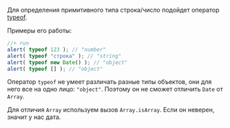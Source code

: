 Для определения примитивного типа строка/число подойдет оператор [typeof](#type-typeof).

Примеры его работы:

```js
//+ run
alert( typeof 123 ); // "number"
alert( typeof "строка" ); // "string"
alert( typeof new Date() ); // "object"
alert( typeof [] ); // "object"
```

Оператор `typeof` не умеет различать разные типы объектов, они для него все на одно лицо: `"object"`. Поэтому он не сможет отличить `Date` от `Array`.

Для отличия `Array` используем вызов `Array.isArray`. Если он неверен, значит у нас дата.